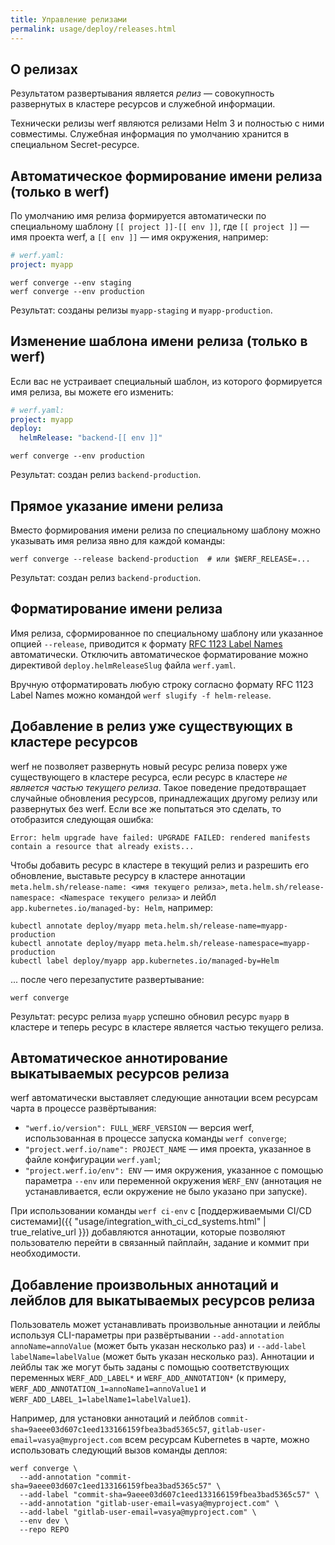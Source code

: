 ```yaml
---
title: Управление релизами
permalink: usage/deploy/releases.html
---
```


## О релизах

Результатом развертывания является *релиз* — совокупность развернутых в кластере ресурсов и служебной информации.

Технически релизы werf являются релизами Helm 3 и полностью с ними совместимы. Служебная информация по умолчанию хранится в специальном Secret-ресурсе.

## Автоматическое формирование имени релиза (только в werf)

По умолчанию имя релиза формируется автоматически по специальному шаблону `[[ project ]]-[[ env ]]`, где `[[ project ]]` — имя проекта werf, а `[[ env ]]` — имя окружения, например:

```yaml
# werf.yaml:
project: myapp
```

```shell
werf converge --env staging
werf converge --env production
```

Результат: созданы релизы `myapp-staging` и `myapp-production`.

## Изменение шаблона имени релиза (только в werf)

Если вас не устраивает специальный шаблон, из которого формируется имя релиза, вы можете его изменить:

```yaml
# werf.yaml:
project: myapp
deploy:
  helmRelease: "backend-[[ env ]]"
```

```shell
werf converge --env production
```

Результат: создан релиз `backend-production`.

## Прямое указание имени релиза

Вместо формирования имени релиза по специальному шаблону можно указывать имя релиза явно для каждой команды:

```shell
werf converge --release backend-production  # или $WERF_RELEASE=...
```

Результат: создан релиз `backend-production`.

## Форматирование имени релиза

Имя релиза, сформированное по специальному шаблону или указанное опцией `--release`, приводится к формату [RFC 1123 Label Names](https://kubernetes.io/docs/concepts/overview/working-with-objects/names/#dns-label-names) автоматически. Отключить автоматическое форматирование можно директивой `deploy.helmReleaseSlug` файла `werf.yaml`.

Вручную отформатировать любую строку согласно формату RFC 1123 Label Names можно командой `werf slugify -f helm-release`.

## Добавление в релиз уже существующих в кластере ресурсов

werf не позволяет развернуть новый ресурс релиза поверх уже существующего в кластере ресурса, если ресурс в кластере *не является частью текущего релиза*. Такое поведение предотвращает случайные обновления ресурсов, принадлежащих другому релизу или развернутых без werf. Если все же попытаться это сделать, то отобразится следующая ошибка:

```
Error: helm upgrade have failed: UPGRADE FAILED: rendered manifests contain a resource that already exists...
```

Чтобы добавить ресурс в кластере в текущий релиз и разрешить его обновление, выставьте ресурсу в кластере аннотации `meta.helm.sh/release-name: <имя текущего релиза>`, `meta.helm.sh/release-namespace: <Namespace текущего релиза>` и лейбл `app.kubernetes.io/managed-by: Helm`, например:

```shell
kubectl annotate deploy/myapp meta.helm.sh/release-name=myapp-production
kubectl annotate deploy/myapp meta.helm.sh/release-namespace=myapp-production
kubectl label deploy/myapp app.kubernetes.io/managed-by=Helm
```

... после чего перезапустите развертывание:

```shell
werf converge
```

Результат: ресурс релиза `myapp` успешно обновил ресурс `myapp` в кластере и теперь ресурс в кластере является частью текущего релиза.

## Автоматическое аннотирование выкатываемых ресурсов релиза

werf автоматически выставляет следующие аннотации всем ресурсам чарта в процессе развёртывания:

* `"werf.io/version": FULL_WERF_VERSION` — версия werf, использованная в процессе запуска команды `werf converge`;
* `"project.werf.io/name": PROJECT_NAME` — имя проекта, указанное в файле конфигурации `werf.yaml`;
* `"project.werf.io/env": ENV` — имя окружения, указанное с помощью параметра `--env` или переменной окружения `WERF_ENV` (аннотация не устанавливается, если окружение не было указано при запуске).

При использовании команды `werf ci-env` с [поддерживаемыми CI/CD системами]({{ "usage/integration_with_ci_cd_systems.html" | true_relative_url }}) добавляются аннотации, которые позволяют пользователю перейти в связанный пайплайн, задание и коммит при необходимости.

## Добавление произвольных аннотаций и лейблов для выкатываемых ресурсов релиза

Пользователь может устанавливать произвольные аннотации и лейблы используя CLI-параметры при развёртывании `--add-annotation annoName=annoValue` (может быть указан несколько раз) и `--add-label labelName=labelValue` (может быть указан несколько раз). Аннотации и лейблы так же могут быть заданы с помощью соответствующих переменных `WERF_ADD_LABEL*` и `WERF_ADD_ANNOTATION*` (к примеру, `WERF_ADD_ANNOTATION_1=annoName1=annoValue1` и `WERF_ADD_LABEL_1=labelName1=labelValue1`).

Например, для установки аннотаций и лейблов `commit-sha=9aeee03d607c1eed133166159fbea3bad5365c57`, `gitlab-user-email=vasya@myproject.com` всем ресурсам Kubernetes в чарте, можно использовать следующий вызов команды деплоя:

```shell
werf converge \
  --add-annotation "commit-sha=9aeee03d607c1eed133166159fbea3bad5365c57" \
  --add-label "commit-sha=9aeee03d607c1eed133166159fbea3bad5365c57" \
  --add-annotation "gitlab-user-email=vasya@myproject.com" \
  --add-label "gitlab-user-email=vasya@myproject.com" \
  --env dev \
  --repo REPO
```


